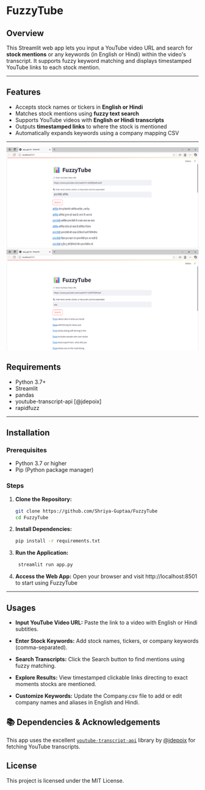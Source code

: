 # FuzzyTube

## Overview

This Streamlit web app lets you input a YouTube video URL and search for **stock mentions** or any keywords (in English or Hindi) within the video's transcript. It supports fuzzy keyword matching and displays timestamped YouTube links to each stock mention.

---

## Features

- Accepts stock names or tickers in **English or Hindi**
- Matches stock mentions using **fuzzy text search**
- Supports YouTube videos with **English or Hindi transcripts**
- Outputs **timestamped links** to where the stock is mentioned
- Automatically expands keywords using a company mapping CSV

---

![image alt](https://github.com/Shriya-Guptaa/FuzzyTube/blob/main/Screenshot1(hindi).png?raw=true)
![image alt](https://github.com/Shriya-Guptaa/FuzzyTube/blob/main/Screenshot2(english).png?raw=true)


## Requirements

- Python 3.7+
- Streamlit
- pandas
- youtube-transcript-api [@jdepoix]
- rapidfuzz


---
## Installation  

### Prerequisites  
- Python 3.7 or higher  
- Pip (Python package manager)  

### Steps  
1. **Clone the Repository:**  
   ```bash
   git clone https://github.com/Shriya-Guptaa/FuzzyTube
   cd FuzzyTube
   
2. **Install Dependencies:**
   ```bash
   pip install -r requirements.txt

3. **Run the Application:**
   ```bash
    streamlit run app.py

4. **Access the Web App:**
    Open your browser and visit http://localhost:8501 to start using FuzzyTube
---
## Usages
- **Input YouTube Video URL:** Paste the link to a video with English or Hindi subtitles.

- **Enter Stock Keywords:** Add stock names, tickers, or company keywords (comma-separated).

- **Search Transcripts:** Click the Search button to find mentions using fuzzy matching.

- **Explore Results:** View timestamped clickable links directing to exact moments stocks are mentioned.

- **Customize Keywords:** Update the Company.csv file to add or edit company names and aliases in English and Hindi.

## 📚 Dependencies & Acknowledgements

This app uses the excellent [`youtube-transcript-api`](https://github.com/jdepoix/youtube-transcript-api) library by [@jdepoix](https://github.com/jdepoix) for fetching YouTube transcripts.

## License
This project is licensed under the MIT License.


